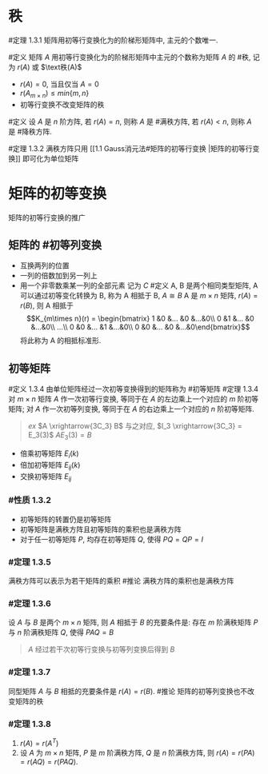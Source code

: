 # 秩
#定理 1.3.1 矩阵用初等行变换化为的阶梯形矩阵中, 主元的个数唯一.

#定义 矩阵 $A$ 用初等行变换化为的阶梯形矩阵中主元的个数称为矩阵 $A$ 的 #秩, 记为 $r(A)$ 或 $\text秩(A)$

- $r(A)=0$, 当且仅当 $A=0$
- $r(A_{m\times n}) \le min\{m,n\}$
- 初等行变换不改变矩阵的秩

#定义 设 $A$ 是 $n$ 阶方阵, 若 $r(A)=n$, 则称 $A$ 是 #满秩方阵, 若 $r(A)<n$, 则称 $A$ 是 #降秩方阵.

#定理 1.3.2 满秩方阵只用 [[1.1 Gauss消元法#矩阵的初等行变换 |矩阵的初等行变换]] 即可化为单位矩阵
# 矩阵的初等变换
矩阵的初等行变换的推广
## 矩阵的 #初等列变换
- 互换两列的位置
- 一列的倍数加到另一列上
- 用一个非零数乘某一列的全部元素
记为 $C$
#定义 A, B 是两个相同类型矩阵, A 可以通过初等变化转换为 B, 称为 A 相抵于 B, $A\cong B$
A 是 $m\times n$ 矩阵, $r(A)=r(B)$, 则 A 相抵于 $$K_{m\times n}(r) = \begin{bmatrix}
1 &0 &... &0 &...&0\\
0 &1 &... &0 &...&0\\
...\\
0 &0 &... &1 &...&0\\
0 &0 &... &0 &...&0\end{bmatrix}$$
将此称为 A 的相抵标准形.  
## 初等矩阵
#定义 1.3.4 由单位矩阵经过一次初等变换得到的矩阵称为 #初等矩阵
#定理 1.3.4 对 $m\times n$ 矩阵 $A$ 作一次初等行变换, 等同于在 $A$ 的左边乘上一个对应的 $m$ 阶初等矩阵; 对 $A$ 作一次初等列变换, 等同于在 $A$ 的右边乘上一个对应的 $n$ 阶初等矩阵. 
>$ex$
>$A \xrightarrow{3C_3} B$
>与之对应, $I_3 \xrightarrow{3C_3} = E_3(3)$
>$AE_3(3) = B$

- 倍乘初等矩阵 $E_i(k)$
- 倍加初等矩阵 $E_{ij}(k)$
- 交换初等矩阵 $E_{ij}$
### #性质 1.3.2
- 初等矩阵的转置仍是初等矩阵
- 初等矩阵是满秩方阵且初等矩阵的乘积也是满秩方阵
- 对于任一初等矩阵 $P$, 均存在初等矩阵 $Q$, 使得 $PQ = QP = I$

### #定理 1.3.5
满秩方阵可以表示为若干矩阵的乘积
#推论 满秩方阵的乘积也是满秩方阵

### #定理 1.3.6
设 $A$ 与 $B$ 是两个 $m\times n$ 矩阵, 则 $A$ 相抵于 $B$ 的充要条件是: 存在 $m$ 阶满秩矩阵 $P$ 与 $n$ 阶满秩矩阵 $Q$, 使得 $PAQ=B$
> $A$ 经过若干次初等行变换与初等列变换后得到 $B$

### #定理 1.3.7
同型矩阵 $A$ 与 $B$ 相抵的充要条件是 $r(A)=r(B)$. 
#推论 矩阵的初等列变换也不改变矩阵的秩
### #定理 1.3.8 
1. $r(A)=r(A^T)$
2. 设 $A$ 为 $m\times n$ 矩阵, $P$ 是 $m$ 阶满秩方阵, $Q$ 是 $n$ 阶满秩方阵, 则 $r(A)=r(PA)=r(AQ)=r(PAQ)$.

